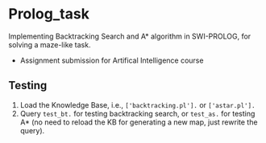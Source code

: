 # Prolog_task
Implementing Backtracking Search and A* algorithm in SWI-PROLOG, for solving a maze-like task.  
- Assignment submission for Artifical Intelligence course  

## Testing
1. Load the Knowledge Base, i.e., `['backtracking.pl'].` or `['astar.pl'].` 
2. Query `test_bt.` for testing backtracking search, or `test_as.` for testing A* (no need to reload the KB for generating a new map, just rewrite the query).  